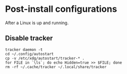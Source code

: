 Post-install configurations
====================

After a Linux is up and running.

Disable tracker
------------

    tracker daemon -t
    cd ~/.config/autostart
    cp -v /etc/xdg/autostart/tracker-* .
    for FILE in `\ls`; do echo Hidden=true >> $FILE; done
    rm -rf ~/.cache/tracker ~/.local/share/tracker


